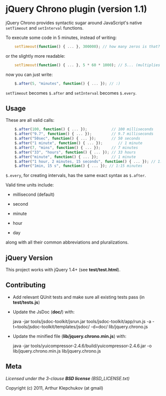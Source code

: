 jQuery Chrono plugin (version 1.1)
==================================

jQuery Chrono provides syntactic sugar around JavaScript's native 
`setTimeout` and `setInterval` functions.

To execute some code in 5 minutes, instead of writing:

```js
    setTimeout(function() { ... }, 300000); // how many zeros is that?
```

or the slightly more readable:

```js
    setTimeout(function() { ... }, 5 * 60 * 1000); // 5... (multiplies in head) min
```

now you can just write:

```js
    $.after(5, "minutes", function() { ... }); // :)
````

`setTimeout` becomes `$.after` and `setInterval` becomes `$.every`.

Usage
-----

These are all valid calls:

```js
    $.after(100, function() { ... });           // 100 milliseconds
    $.after("9.7", function() { ... });         // 9.7 milliseconds
    $.after("50sec", function() { ... });       // 50 seconds
    $.after("1 minute", function() { ... });       // 1 minute
    $.after(7, "mins", function() { ... });     // 7 minutes
    $.after("33", "hours", function() { ... }); // 33 hours
    $.after("minute", function() { ... });      // 1 minute
    $.after("1 hour, 2 minutes, 15 seconds", function() { ... }); // 1:02:15 hours
    $.after("1min, 15 s", function() { ... }); // 1:15 minutes
```

`$.every`, for creating intervals, has the same exact syntax as `$.after`.

Valid time units include:  

* millisecond (default)

* second 

* minute 

* hour

* day

along with all their common abbreviations and pluralizations.

jQuery Version
--------------

This project works with jQuery 1.4+ (see __test/test.html__).

Contributing
------------

* Add relevant QUnit tests and make sure all existing tests pass (in __test/tests.js__)

* Update the JsDoc (__doc/__) with:

  java -jar tools/jsdoc-toolkit/jsrun.jar tools/jsdoc-toolkit/app/run.js -a -t=tools/jsdoc-toolkit/templates/jsdoc/ -d=doc/ lib/jquery.chrono.js

* Update the minified file (__lib/jquery.chrono.min.js__) with:

  java -jar tools/yuicompressor-2.4.6/build/yuicompressor-2.4.6.jar -o lib/jquery.chrono.min.js lib/jquery.chrono.js

Meta
----

_Licensed under the 3-clause **BSD license** (BSD_LICENSE.txt)_

Copyright (c) 2011, Arthur Klepchukov (at gmail)
